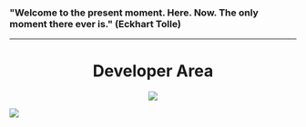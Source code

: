 <h3>"Welcome to the present moment. Here. Now. The only moment there ever is." (Eckhart Tolle)</h3>
<hr />
<h1 align="center">Developer Area</h1>
<p align="center">
  <a href="https://skillicons.dev">
    <img src="https://skillicons.dev/icons?i=docker,mysql,laravel,js,nodejs,react" />
  </a>
</p>

<a href="https://github-readme-stats.vercel.app/api/top-langs/?username=Jan-Emig&layout=compact">
  <img align="center" src="https://github-readme-stats.vercel.app/api/top-langs/?username=Jan-Emig&layout=compact" />
</a>


